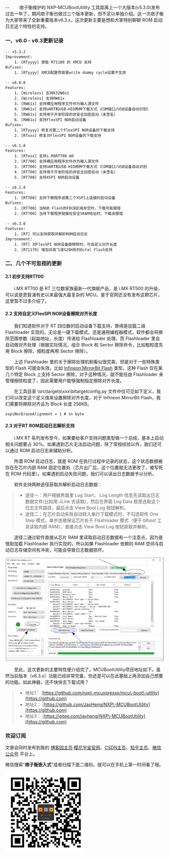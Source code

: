 
\-\-
　　痞子衡维护的 NXP\-MCUBootUtility 工具距离上一个大版本(v5\.3\.0\)发布过去一年了，期间痞子衡也做过三个版本更新，但不足以单独介绍。这一次痞子衡为大家带来了全新重要版本v6\.3\.x，这次更新主要是想和大家特别聊聊 ROM 启动日志这个特性的支持。


### 一、v6\.0 \- v6\.3更新记录



```
-- v5.3.2
Improvement:
    1. [RTyyyy] 使能 RT1180 的 XMCD 支持
Bufixes:
    1. [RTyyyy] XMCD配置界面里write dummy cycle设置不生效

-- v6.0.0
Features:
    1. [Wireless] 支持K32W0x1
    2. [Wireless] 支持RW61x
    3. [RW61x] 支持裸应用程序文件作为输入源文件
    4. [RW61x] 支持UART和USB-HID两种下载方式（COM端口/USB设备自动识别）
    5. [RW61x] 支持用于开发阶段的非安全加密启动（未签名）
    6. [RW61x] 支持FlexSPI NOR启动设备
Bufixes:
    1. [RTyyyy] 修复对第二个FlexSPI NOR设备的下载支持
    2. [RTxxx] 修复对FlexSPI NOR设备的下载支持

-- v6.1.0
Features:
    1. [RTxxx] 支持i.MXRT700 A0
    2. [RT700] 支持裸应用程序文件作为输入源文件
    3. [RT700] 支持UART和USB-HID两种下载方式（COM端口/USB设备自动识别
    4. [RT700] 支持用于开发阶段的非安全加密启动（未签名）
    5. [RT700] 支持XSPI NOR启动设备

-- v6.2.0
Features:
    1. [RT700] 支持下载程序进第二个XSPI上连接的启动设备
Bufixes:
    1. [RT700] 当NOR Flash的FDCB区域非空时，下载可能报错
    2. [RT700] 当待下载程序链接在安全SRAM地址时，下载会报错

-- v6.3.0
Features:
    1. [RT] 可以支持获取并解析ROM启动日志
Improvement:
    1. [RT] 对FlexSPI NOR设备做擦除时，可自定义对齐长度
    2. [RT1170] 增加对英飞凌S28H系列Octal Flash支持

```

### 二、几个不可忽视的更新


#### 2\.1 初步支持RT700


　　i.MX RT700 是 RT 三位数家族最新一代旗舰产品，是 i.MX RT500 的升级，可以说是恩智浦有史以来最强大最复杂的 MCU。鉴于官网还没有发布这颗芯片，这里暂不过多介绍了。


#### 2\.2 支持自定义FlexSPI NOR设备擦除对齐长度


　　我们知道软件对于 RT 四位数的启动设备下载支持，靠得是加载二级 Flashloader 实现的。无论是一键下载模式，还是通用编程器模式，软件都会将擦除范围参数（起始地址，长度）传递给 Flashloader 处理，而 Flashloader 里会自动做对齐处理（根据实际情况，组合 Block 和 Sector 擦除命令，比如粗粒度先用 Block 擦除，细粒度再用 Sector 擦除）。


　　上述 Flashloader 里的关于擦除处理机制看似很完美，但是对于一些特殊类型的 Flash 可能会失效。比如 [Infineon MirrorBit Flash](https://github.com) 类型，这种 Flash 仅在某几个特定 Block 上支持 Sector 擦除，对于这种情况，就不能任由 Flashloader 来管理擦除粒度了，因此需要用户能够强制指定擦除对齐长度。


　　在工具目录 \\src\\targets\\xxx\\bltargetconfig.py 文件中仅可见如下定义，我们可以改变这个定义值来设置擦除对齐长度，对于 Infineon MirrorBit Flash，我们需要将擦除对齐设为 Block 长度 256KB。



```
xspiNorEraseAlignment = 1 # in byte

```

#### 2\.3 对于RT ROM启动日志解析支持


　　i.MX RT 系列发布至今，如果要给客户支持问题类型做一个总结，基本上启动相关问题要占 30%。如果遇到芯片无法启动问题，除了常规经验以外，我们还可以通过 ROM 启动日志来辅助分析。


　　所谓 ROM 启动日志，就是 ROM 在执行过程中记录的状态，这个状态数据被存在在芯片内部 RAM 固定位置处（芯片出厂后，这个位置就无法更改了，被写死在 ROM 代码里）。如果遇到启动失败问题，我们可以读出日志数据予以分析。


　　软件支持两种途径获取并解析启动日志数据：



> * 途径一：用户根据界面里 Log Start， Log Length 信息先读取出日志数据文件(比如用 JLink 去读取)，然后在界面 Log Data 框里选取这个日志文件路径，最后点击 View Boot Log 按钮解析。
> * 途径二：在芯片启动失败自动转入串行下载模式时，不勾选软件 One Step 模式，单步连接保证芯片处于 Flashloader 模式（便于 blhost 工具读取内部 RAM），直接点击 View Boot Log 按钮获取并解析。


　　途径二通过软件直接从芯片 RAM 里读取启动日志数据有一个注意点，因为是借助加载 Flashloader 执行实现的，所以如果 Flashloader 依赖的 RAM 空间与启动日志存储空间有冲突，可能会导致日志数据损坏。


![](https://raw.githubusercontent.com/JayHeng/pzhmcu-picture/master/cnblogs/nxpSecBoot_v6.3.0_parse_log.PNG)


　　至此，这次更新的主要特性便介绍完了。MCUBootUtility项目地址如下。虽然当前版本（v6\.3\.x）功能已经非常完备，你还是可以在此基础上再添加自己想要的功能。如此神器，还不快快去下载试用？



> * 地址1： [https://github.com/nxp\-mcuxpresso/mcu\-boot\-utility](https://github.com)
> * 地址2： [https://github.com/JayHeng/NXP\-MCUBootUtility](https://github.com)
> * 地址3： [https://gitee.com/jayheng/NXP\-MCUBootUtility](https://github.com)


### 欢迎订阅


文章会同时发布到我的 [博客园主页](https://github.com):[樱花宇宙官网](https://yzygzn.com)、[CSDN主页](https://github.com)、[知乎主页](https://github.com)、[微信公众号](https://github.com) 平台上。


微信搜索"**痞子衡嵌入式**"或者扫描下面二维码，就可以在手机上第一时间看了哦。


![](https://raw.githubusercontent.com/JayHeng/pzhmcu-picture/master/wechat/pzhMcu_qrcode_258x258.jpg)


